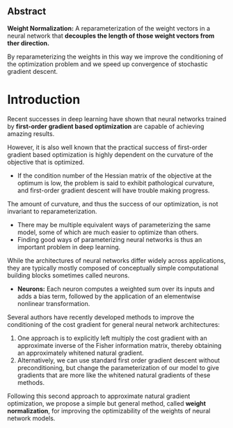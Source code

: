 ## Abstract
**Weight Normalization:** A reparameterization of the weight vectors in a neural network that **decouples the length of those weight vectors from ther direction.**

By reparameterizing the weights in this way we improve the conditioning of the optimization problem and we speed up convergence of stochastic gradient descent.

# Introduction
Recent successes in deep learning have shown that neural networks trained by **first-order gradient based optimization** are capable of achieving amazing results.

However, it is also well known that the practical success of first-order gradient based optimization is highly dependent on the curvature of the objective that is optimized.
  - If the condition number of the Hessian matrix of the objective at the optimum is low, the problem is said to exhibit pathological curvature, and first-order gradient descent will have trouble making progress.

The amount of curvature, and thus the success of our optimization, is not invariant to reparameterization.
  -  There may be multiple equivalent ways of parameterizing the same model, some of which are much easier to optimize than others.
  -  Finding good ways of parameterizing neural networks is thus an important problem in deep learning.

While the architectures of neural networks differ widely across applications, they are typically mostly composed of conceptually simple computational building blocks sometimes called neurons.
  - **Neurons:** Each neuron computes a weighted sum over its inputs and adds a bias term, followed by the application of an elementwise nonlinear transformation. 


Several authors have recently developed methods to improve the conditioning of the cost gradient for general neural network architectures:
  1. One approach is to explicitly left multiply the cost gradient with an approximate inverse of the Fisher information matrix, thereby obtaining an approximately whitened natural gradient. 
  2. Alternatively, we can use standard first order gradient descent without preconditioning, but change the parameterization of our model to give gradients that are more like the whitened natural gradients of these methods. 

Following this second approach to approximate natural gradient optimization, we propose a simple but general method, called **weight normalization**, for improving the optimizability of the weights of neural network models. 
